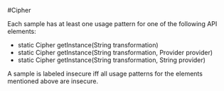 #Cipher

Each sample has at least one usage pattern for one of the following API elements:
* static Cipher getInstance(String transformation)
* static Cipher getInstance(String transformation, Provider provider)
* static Cipher getInstance(String transformation, String provider)

A sample is labeled insecure iff all usage patterns for the elements mentioned above are insecure.
